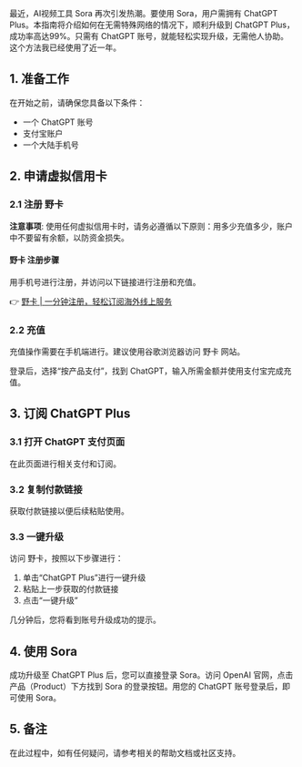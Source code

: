 最近，AI视频工具 Sora 再次引发热潮。要使用 Sora，用户需拥有 ChatGPT Plus。本指南将介绍如何在无需特殊网络的情况下，顺利升级到 ChatGPT Plus，成功率高达99%。只需有 ChatGPT 账号，就能轻松实现升级，无需他人协助。这个方法我已经使用了近一年。

## 1. 准备工作

在开始之前，请确保您具备以下条件：

- 一个 ChatGPT 账号
- 支付宝账户
- 一个大陆手机号

## 2. 申请虚拟信用卡

### 2.1 注册 野卡

**注意事项**: 使用任何虚拟信用卡时，请务必遵循以下原则：用多少充值多少，账户中不要留有余额，以防资金损失。

#### 野卡 注册步骤

用手机号进行注册，并访问以下链接进行注册和充值。

👉 [野卡 | 一分钟注册，轻松订阅海外线上服务](https://bit.ly/bewildcard)

### 2.2 充值

充值操作需要在手机端进行。建议使用谷歌浏览器访问 野卡 网站。

登录后，选择“按产品支付”，找到 ChatGPT，输入所需金额并使用支付宝完成充值。

## 3. 订阅 ChatGPT Plus

### 3.1 打开 ChatGPT 支付页面

在此页面进行相关支付和订阅。

### 3.2 复制付款链接

获取付款链接以便后续粘贴使用。

### 3.3 一键升级

访问 野卡，按照以下步骤进行：

1. 单击“ChatGPT Plus”进行一键升级
2. 粘贴上一步获取的付款链接
3. 点击“一键升级”

几分钟后，您将看到账号升级成功的提示。

## 4. 使用 Sora

成功升级至 ChatGPT Plus 后，您可以直接登录 Sora。访问 OpenAI 官网，点击产品（Product）下方找到 Sora 的登录按钮。用您的 ChatGPT 账号登录后，即可使用 Sora。

## 5. 备注

在此过程中，如有任何疑问，请参考相关的帮助文档或社区支持。